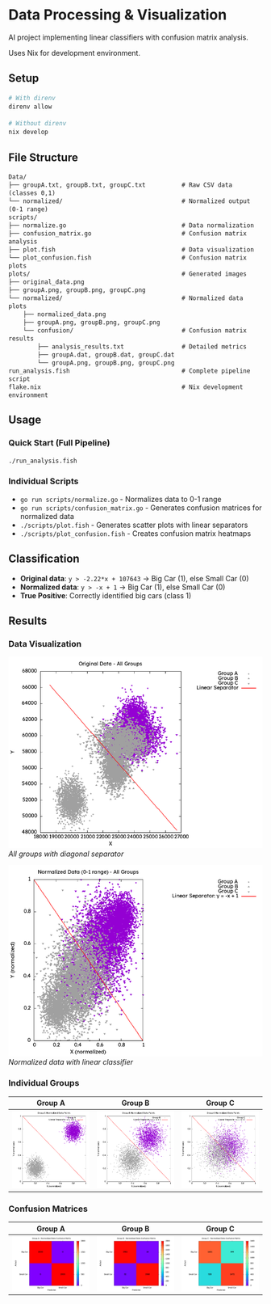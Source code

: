 # Data Processing & Visualization

AI project implementing linear classifiers with confusion matrix analysis.

Uses Nix for development environment.

## Setup
```bash
# With direnv
direnv allow

# Without direnv
nix develop
```

## File Structure
```
Data/
├── groupA.txt, groupB.txt, groupC.txt          # Raw CSV data (classes 0,1)
└── normalized/                                 # Normalized output (0-1 range)
scripts/
├── normalize.go                                # Data normalization
├── confusion_matrix.go                         # Confusion matrix analysis
├── plot.fish                                   # Data visualization
└── plot_confusion.fish                         # Confusion matrix plots
plots/                                          # Generated images
├── original_data.png
├── groupA.png, groupB.png, groupC.png
└── normalized/                                 # Normalized data plots
    ├── normalized_data.png
    ├── groupA.png, groupB.png, groupC.png
    └── confusion/                              # Confusion matrix results
        ├── analysis_results.txt                # Detailed metrics
        ├── groupA.dat, groupB.dat, groupC.dat
        └── groupA.png, groupB.png, groupC.png
run_analysis.fish                               # Complete pipeline script
flake.nix                                       # Nix development environment
```

## Usage

### Quick Start (Full Pipeline)
```bash
./run_analysis.fish
```

### Individual Scripts
- `go run scripts/normalize.go` - Normalizes data to 0-1 range
- `go run scripts/confusion_matrix.go` - Generates confusion matrices for normalized data
- `./scripts/plot.fish` - Generates scatter plots with linear separators
- `./scripts/plot_confusion.fish` - Creates confusion matrix heatmaps

## Classification
- **Original data**: `y > -2.22*x + 107643` → Big Car (1), else Small Car (0)
- **Normalized data**: `y > -x + 1` → Big Car (1), else Small Car (0)
- **True Positive**: Correctly identified big cars (class 1)

## Results

### Data Visualization
![Original Data](plots/original_data.png)
*All groups with diagonal separator*

![Normalized Data](plots/normalized/normalized_data.png)
*Normalized data with linear classifier*

### Individual Groups
| Group A | Group B | Group C |
|---------|---------|---------|
| ![Group A](plots/normalized/groupA.png) | ![Group B](plots/normalized/groupB.png) | ![Group C](plots/normalized/groupC.png) |

### Confusion Matrices
| Group A | Group B | Group C |
|---------|---------|---------|
| ![Confusion A](plots/normalized/confusion/groupA.png) | ![Confusion B](plots/normalized/confusion/groupB.png) | ![Confusion C](plots/normalized/confusion/groupC.png) |